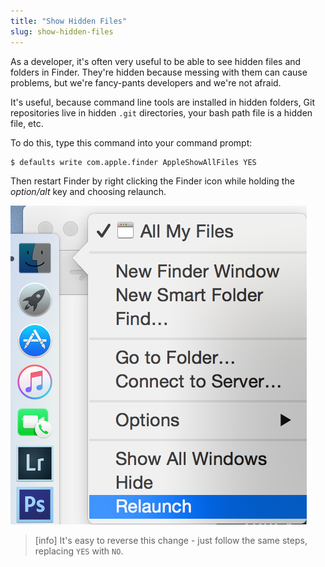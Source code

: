 ```yaml
---
title: "Show Hidden Files"
slug: show-hidden-files
---
```


As a developer, it's often very useful to be able to see hidden files and folders in Finder. They're hidden because messing with them can cause problems, but we're fancy-pants developers and we're not afraid.

It's useful, because command line tools are installed in hidden folders, Git repositories live in hidden `.git` directories, your bash path file is a hidden file, etc.

To do this, type this command into your command prompt:

	$ defaults write com.apple.finder AppleShowAllFiles YES
	
Then restart Finder by right clicking the Finder icon while holding the *option/alt* key and choosing relaunch.

![Relaunch Finder](finderRelaunch.png)

> [info]
> It's easy to reverse this change - just follow the same steps, replacing `YES` with `NO`.
